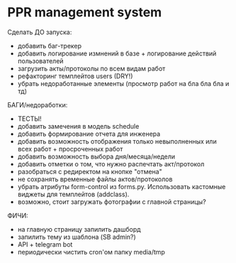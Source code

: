 # PPR management system

Сделать ДО запуска:

- добавить баг-трекер
- добавить логирование измнений в базе + логирование действий пользователей
- загрузить акты/протоколы по всем видам работ
- рефакторинг темплейтов users (DRY!)
- убрать недоработанные элементы (просмотр работ на бла бла бла и тд)

БАГИ/недоработки:
- ТЕСТЫ!
- добавить замечения в модель schedule
- добавить формирование отчета для инженера
- добавить возможность отображения только невыполненных или всех работ + просроченных работ
- добавить возможность выбора дня/месяца/недели
- добавить отметки о том, что нужно распечтать акт/протокол
- разобраться с редиректом на кнопке "отмена"
- не сохранять временные файлы актов/протоколов
- убрать атрибуты form-control из forms.py. Использовать кастомные виджеты для темплейтов (addclass).
- возможно, стоит загружать фотографии с главной страницы?

ФИЧИ:
- на главную страницу запилить дашборд
- запилить тему из шаблона (SB admin?)
- API + telegram bot
- периодически чистить cron'ом папку media/tmp